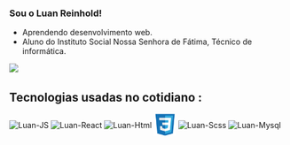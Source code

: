 ###  Sou o Luan Reinhold!
 - Aprendendo desenvolvimento web.
 - Aluno do Instituto Social Nossa Senhora de Fátima, Técnico de informática.
  

 <img height="180em" src="https://github-readme-stats.vercel.app/api/top-langs/?username=luanreinhold&layout=compact&langs_count=7&theme=dark"/>


 

  ## Tecnologias usadas no cotidiano :
 <div style="display: inline_block">
  <img align="center" alt="Luan-JS" height="40" width="40" src="https://cdn.jsdelivr.net/gh/devicons/devicon/icons/javascript/javascript-original.svg">
  <img align="center" alt="Luan-React" height="40" width="40" src="https://cdn.jsdelivr.net/gh/devicons/devicon/icons/react/react-original.svg">
  <img align="center" alt="Luan-Html" height="40" width="40" src="https://cdn.jsdelivr.net/gh/devicons/devicon/icons/html5/html5-original.svg" >
  <img align="center" alt="Luan-Css" height="40" width="40" src="https://raw.githubusercontent.com/devicons/devicon/master/icons/css3/css3-original.svg">
  <img align="center" alt="Luan-Scss" height="40" width="40" src="https://cdn.jsdelivr.net/gh/devicons/devicon/icons/sass/sass-original.svg">
  <img align="center" alt="Luan-Mysql" height="50" width="40" src="https://cdn.jsdelivr.net/gh/devicons/devicon/icons/mysql/mysql-plain-wordmark.svg">
</div>
 


